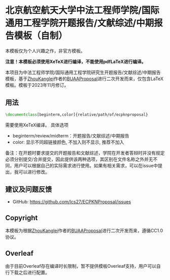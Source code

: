 # 北京航空航天大学中法工程师学院/国际通用工程学院开题报告/文献综述/中期报告模板（自制）
本模板仅为个人兴趣之作，非官方模板。

**注意！本模板必须使用XeTeX进行编译，不能使用pdfLaTeX进行编译。**

本项目为中法工程师学院/国际通用工程学院研究生开题报告/文献综述/中期报告模板，基于[ZhouKanglei](https://github.com/ZhouKanglei)作者的[BUAAProposal](https://github.com/ZhouKanglei/BUAAProposal)进行二次开发而来，仅包含LaTeX模板。模板于2023年11月修订。

## 用法

```latex
\documentclass[beginterm,color]{relative/path/of/ecpknproposal}
```
需要使用XeTeX编译。
具体选项
- beginterm/review/midterm：开题报告/文献综述/中期报告
- color: 显示不同超链接颜色, 不加入则不显示, 推荐不加入


备注：在开题时要求提交的开题报告和文献综述，学院在开发者答辩时并没有规定必须分别提交/合并提交，因此提供该两种选项，其区别在文件名称之外并无不同，用户可以根据自己的实际需求进行使用。如果有相关需求，可以在issue中提出，我可以进行修改。

## 建议及问题反馈
- GitHub: https://github.com/lcs27/ECPKNProposal/issues

## Copyright
本模板为根据[ZhouKanglei](https://github.com/ZhouKanglei)作者的[BUAAProposal](https://github.com/ZhouKanglei/BUAAProposal)进行二次开发而来，遵循CC1.0协议。

## Overleaf
由于目前Overleaf存在编译时长限制，暂不提供模板Overleaf支持，用户可以自行下载之后进行配置。
